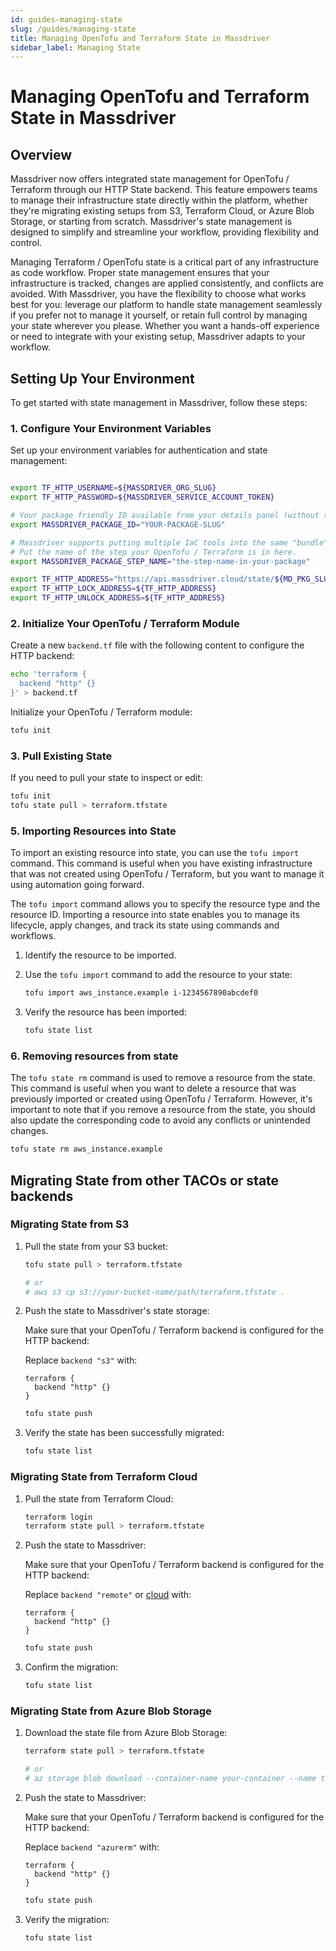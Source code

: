 ```yaml
---
id: guides-managing-state
slug: /guides/managing-state
title: Managing OpenTofu and Terraform State in Massdriver
sidebar_label: Managing State
---
```


# Managing OpenTofu and Terraform State in Massdriver

## Overview

Massdriver now offers integrated state management for OpenTofu / Terraform through our HTTP State backend. This feature empowers teams to manage their infrastructure state directly within the platform, whether they're migrating existing setups from S3, Terraform Cloud, or Azure Blob Storage, or starting from scratch. Massdriver's state management is designed to simplify and streamline your workflow, providing flexibility and control.

Managing Terraform / OpenTofu state is a critical part of any infrastructure as code workflow. Proper state management ensures that your infrastructure is tracked, changes are applied consistently, and conflicts are avoided. With Massdriver, you have the flexibility to choose what works best for you: leverage our platform to handle state management seamlessly if you prefer not to manage it yourself, or retain full control by managing your state wherever you please. Whether you want a hands-off experience or need to integrate with your existing setup, Massdriver adapts to your workflow.

## Setting Up Your Environment

To get started with state management in Massdriver, follow these steps:

### 1. Configure Your Environment Variables

Set up your environment variables for authentication and state management:

```bash

export TF_HTTP_USERNAME=${MASSDRIVER_ORG_SLUG}
export TF_HTTP_PASSWORD=${MASSDRIVER_SERVICE_ACCOUNT_TOKEN}

# Your package friendly ID available from your details panel (without the four character suffix -xxxx)
export MASSDRIVER_PACKAGE_ID="YOUR-PACKAGE-SLUG"

# Massdriver supports putting multiple IaC tools into the same "bundle". 
# Put the name of the step your OpenTofu / Terraform is in here.
export MASSDRIVER_PACKAGE_STEP_NAME="the-step-name-in-your-package"

export TF_HTTP_ADDRESS="https://api.massdriver.cloud/state/${MD_PKG_SLUG}/${MASSDRIVER_PACKAGE_STEP_NAME}"
export TF_HTTP_LOCK_ADDRESS=${TF_HTTP_ADDRESS}
export TF_HTTP_UNLOCK_ADDRESS=${TF_HTTP_ADDRESS}
```

### 2. Initialize Your OpenTofu / Terraform Module

Create a new `backend.tf` file with the following content to configure the HTTP backend:

```bash
echo 'terraform {
  backend "http" {}
}' > backend.tf
```

Initialize your OpenTofu / Terraform module:

```bash
tofu init
```

### 3. Pull Existing State

If you need to pull your state to inspect or edit:

```bash
tofu init
tofu state pull > terraform.tfstate
```

### 5. Importing Resources into State

To import an existing resource into state, you can use the `tofu import` command. This command is useful when you have existing infrastructure that was not created using OpenTofu / Terraform, but you want to manage it using automation going forward.

The `tofu import` command allows you to specify the resource type and the resource ID. Importing a resource into state enables you to manage its lifecycle, apply changes, and track its state using commands and workflows.

1. Identify the resource to be imported.
2. Use the `tofu import` command to add the resource to your state:

   ```bash
   tofu import aws_instance.example i-1234567890abcdef0
   ```

3. Verify the resource has been imported:

   ```bash
   tofu state list
   ```

### 6. Removing resources from state

The `tofu state rm` command is used to remove a resource from the state. This command is useful when you want to delete a resource that was previously imported or created using OpenTofu / Terraform. However, it's important to note that if you remove a resource from the state, you should also update the corresponding code to avoid any conflicts or unintended changes.

```bash
tofu state rm aws_instance.example
```

## Migrating State from other TACOs or state backends



### Migrating State from S3

1. Pull the state from your S3 bucket:

   ```bash
   tofu state pull > terraform.tfstate

   # or
   # aws s3 cp s3://your-bucket-name/path/terraform.tfstate .
   ```

2. Push the state to Massdriver's state storage:

   Make sure that your OpenTofu / Terraform backend is configured for the HTTP backend:

   Replace `backend "s3"` with:

   ```hcl
   terraform {
     backend "http" {}
   }   
   ```

   ```bash
   tofu state push
   ```

3. Verify the state has been successfully migrated:

   ```bash
   tofu state list
   ```

### Migrating State from Terraform Cloud

1. Pull the state from Terraform Cloud:

   ```bash
   terraform login
   terraform state pull > terraform.tfstate
   ```

2. Push the state to Massdriver:

   Make sure that your OpenTofu / Terraform backend is configured for the HTTP backend:

   Replace `backend "remote"` or [cloud](https://developer.hashicorp.com/terraform/language/settings/backends/remote) with:

   ```hcl
   terraform {
     backend "http" {}
   }   
   ```

   ```bash
   tofu state push
   ```

3. Confirm the migration:

   ```bash
   tofu state list
   ```

### Migrating State from Azure Blob Storage

1. Download the state file from Azure Blob Storage:

   ```bash
   terraform state pull > terraform.tfstate

   # or 
   # az storage blob download --container-name your-container --name terraform.tfstate --file terraform.tfstate
   ```

2. Push the state to Massdriver:

   Make sure that your OpenTofu / Terraform backend is configured for the HTTP backend:

   Replace `backend "azurerm"` with:

   ```hcl
   terraform {
     backend "http" {}
   }   
   ```

   ```bash
   tofu state push
   ```

3. Verify the migration:

   ```bash
   tofu state list
   ```
